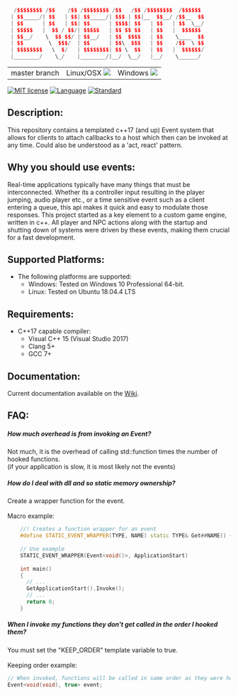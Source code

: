 
```c++
  /$$$$$$$$ /$$    /$$ /$$$$$$$$ /$$   /$$ /$$$$$$$$  /$$$$$$ 
 | $$_____/| $$   | $$| $$_____/| $$$ | $$|__  $$__/ /$$__  $$ 
 | $$      | $$   | $$| $$      | $$$$| $$   | $$   | $$  \__/ 
 | $$$$$   |  $$ / $$/| $$$$$   | $$ $$ $$   | $$   |  $$$$$$  
 | $$__/    \  $$ $$/ | $$__/   | $$  $$$$   | $$    \____  $$
 | $$        \  $$$/  | $$      | $$\  $$$   | $$    /$$  \ $$
 | $$$$$$$$   \  $/   | $$$$$$$$| $$ \  $$   | $$   |  $$$$$$/
 |________/    \_/    |________/|__/  \__/   |__/    \______/ 
```

<table>
    <tr>
        <td>
            master branch
        </td>
        <td>
            Linux/OSX <a href="https://travis-ci.com/rmxbalanque/csys"><img src="https://travis-ci.com/rmxbalanque/csys.svg?branch=master"></a>
        </td>
        <td> 
            Windows <a href="https://ci.appveyor.com/project/rmxbalanque/csys"><img src="https://ci.appveyor.com/api/projects/status/p5e3c6rdysatd6v9/branch/master?svg=true"></a>
        </td>
    </tr>
</table>

[![MIT license](https://img.shields.io/badge/License-MIT-green.svg)](https://lbesson.mit-license.org/)
[![Language](https://img.shields.io/badge/language-C++-blue.svg)](https://isocpp.org/)
[![Standard](https://img.shields.io/badge/c%2B%2B-17-blue.svg)](https://en.wikipedia.org/wiki/C%2B%2B17)

## Description:
This repository contains a templated c++17 (and up) Event system that allows for clients to attach callbacks to a host 
which then can be invoked at any time. Could also be understood as a 'act, react' pattern.

## Why you should use events:
Real-time applications typically have many things that must be interconnected. Whether its a controller input resulting in the 
player jumping, audio player etc., or a time sensitive event such as a client entering a queue, this api makes it quick 
and easy to modulate those responses. This project started as a key element to a custom game engine, written in c++.
All player and NPC actions along with the startup and shutting down of systems were driven by these events, making them
crucial for a fast development.

## Supported Platforms:
- The following platforms are supported:
    - Windows: Tested on Windows 10 Professional 64-bit.
    - Linux: Tested on Ubuntu 18.04.4 LTS


## Requirements:
- C++17 capable compiler:
    - Visual C++ 15 (Visual Studio 2017)
    - Clang 5+
    - GCC 7+

## Documentation:
Current documentation available on the [Wiki](https://github.com/BeOurQuest/Events/wiki).

## FAQ:
##### How much overhead is from invoking an Event? <br>
Not much, it is the overhead of calling std::function times the number of hooked functions. <br>
(if your application is slow, it is most likely not the events)

##### How do I deal with dll and so static memory ownership? <br>
Create a wrapper function for the event. <br><br> Macro example:
```c++
    //! Creates a function wrapper for an event  
    #define STATIC_EVENT_WRAPPER(TYPE, NAME) static TYPE& Get##NAME() { static TYPE NAME; return NAME; }
    
    // Use example
    STATIC_EVENT_WRAPPER(Event<void()>, ApplicationStart)
    
    int main()
    {
      // ...
      GetApplicationStart().Invoke();
      // ...
      return 0;
    }
```

##### When I invoke my functions they don't get called in the order I hooked them? <br>
You must set the "KEEP_ORDER" template variable to true. <br> <br> Keeping order example: 
```c++ 
// When invoked, functions will be called in same order as they were hooked
Event<void(void), true> event;
```
